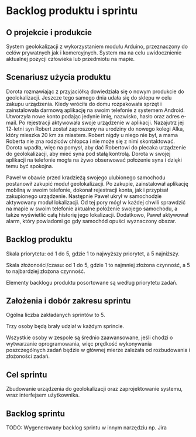 # Backlog produktu i sprintu
## O projekcie i produkcie
System geolokalizacji z wykorzystaniem modułu Arduino, przeznaczony do celów prywatnych jak i komercyjnych. System ma na celu uwidocznienie aktualnej pozycji człowieka lub przedmiotu na mapie.

## Scenariusz użycia produktu
Dorota rozmawiając z przyjaciółką dowiedziała się o nowym produkcie do geolokalizacji. Jeszcze tego samego dnia udała się do sklepu w celu zakupu urządzenia. Kiedy wróciła do domu rozpakowała sprzęt i zainstalowała darmową aplikację na swoim telefonie z systemem Android. Utworzyła nowe konto podając jedynie imię, nazwisko, hasło oraz adres e-mail. Po rejestracji aktywowała swoje urządzenie w aplikacji. Nazajutrz jej 12-letni syn Robert został zaproszony na urodziny do nowego kolegi Alka, który mieszka 20 km za miastem. Robert nigdy u niego nie był, a mama Roberta nie zna rodziców chłopca i nie może się z nimi skontaktować. Dorota wpadła, więc na pomysł, aby dać Robertowi do plecaka urządzenie do geolokalizacji, aby mieć syna pod stałą kontrolą. Dorota w swojej aplikacji na telefonie mogła na żywo obserwować położenie syna i dzięki temu być spokojna.

Paweł w obawie przed kradzieżą swojego ulubionego samochodu postanowił zakupić moduł geolokalizacji. Po zakupie, zainstalował aplikację mobilną w swoim telefonie, dokonał rejestracji konta, jak i przypisał zakupionego urządzenie. Następnie Paweł ukrył w samochodzie aktywowany moduł lokalizacji. Od tej pory mógł w każdej chwili sprawdzić na mapie w swoim telefonie aktualne położenie swojego samochodu, a także wyświetlić całą historię jego lokalizacji. Dodatkowo, Paweł aktywował alarm, który powiadomi go gdy samochód opuści wyznaczony obszar.
## Backlog produktu
Skala priorytetu: od 1 do 5, gdzie 1 to najwyższy priorytet, a 5 najniższy.

Skala złożoności/czasu: od 1 do 5, gdzie 1 to najmniej złożona czynność, a 5 to najbardziej złożona czynność.

Elementy backlogu produktu posortowane są według priorytetu zadań.

## Założenia i dobór zakresu sprintu
Ogólna liczba zakładanych sprintów to 5.

Trzy osoby będą brały udział w każdym sprincie.

Wszystkie osoby w zespole są średnio zaawansowane, jeśli chodzi o wytwarzanie oprogramowania, więc prędkość wykonywania poszczególnych zadań będzie w głównej mierze zależała od rozbudowania i złożoności zadań.

## Cel sprintu
Zbudowanie urządzenia do geolokalizacji oraz zaprojektowanie systemu, wraz interfejsem użytkownika.

## Backlog sprintu
TODO:
Wygenerowany backlog sprintu w innym narzędziu np. Jira


<!--stackedit_data:
eyJoaXN0b3J5IjpbMTIyMzczMTc3NCwxNjgyMzA2Njg4LC00Mz
EyNDQzNTYsLTE1MTQ3NjIxOTQsLTkyNzg2MTUwNywtNDMzODAw
MDE1LDIxNDA1MTYxMTcsLTE2NDM1NTg3ODhdfQ==
-->